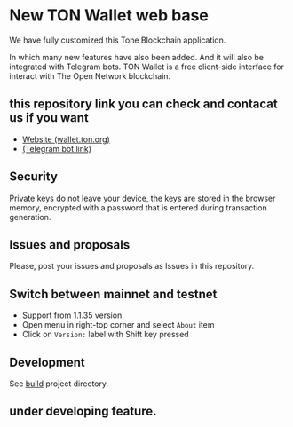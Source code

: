 # New TON Wallet web base 

We have fully customized this Tone Blockchain application.

In which many new features have also been added. And it will also be integrated with Telegram bots.
TON Wallet is a free client-side interface for interact with The Open Network blockchain.

## this repository link you can check and contacat us if you want
- [Website (wallet.ton.org)](https://dpswallet.netlify.app/)
- [(Telegram bot link)](https://t.me/DPSwallet_bot)


## Security

Private keys do not leave your device, the keys are stored in the browser memory, encrypted with a password that is entered during transaction generation.

## Issues and proposals

Please, post your issues and proposals as Issues in this repository.

## Switch between mainnet and testnet

- Support from 1.1.35 version
- Open menu in right-top corner and select `About` item
- Click on `Version:` label with Shift key pressed

## Development

See [build](build) project directory.

## under developing feature.

